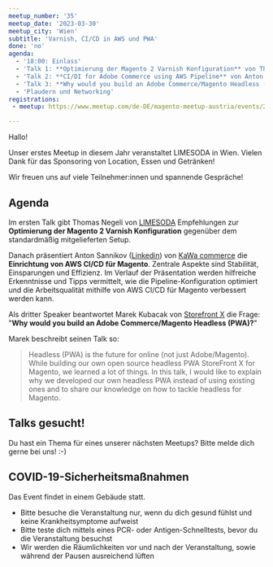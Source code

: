 ```yaml
---
meetup_number: '35'
meetup_date: '2023-03-30'
meetup_city: 'Wien'
subtitle: 'Varnish, CI/CD in AWS und PWA'
done: 'no'
agenda:
  - '18:00: Einlass'
  - 'Talk 1: **Optimierung der Magento 2 Varnish Konfiguration** von Thomas Negeli'
  - 'Talk 2: **CI/DI for Adobe Commerce using AWS Pipeline** von Anton Sannikov'
  - 'Talk 3: **Why would you build an Adobe Commerce/Magento Headless (PWA)?** von Marek Kubacak'
  - 'Plaudern und Networking'
registrations:
 - meetup: https://www.meetup.com/de-DE/magento-meetup-austria/events/291905661/

---
```


Hallo!

Unser erstes Meetup in diesem Jahr veranstaltet LIMESODA in Wien. Vielen Dank für das Sponsoring von
Location, Essen und Getränken!

Wir freuen uns auf viele Teilnehmer:innen und spannende Gespräche!

## Agenda

Im ersten Talk gibt Thomas Negeli von [LIMESODA](https://www.limesoda.com/e-commerce/agentur) Empfehlungen zur
**Optimierung der Magento 2 Varnish Konfiguration** gegenüber dem standardmäßig mitgelieferten Setup.

Danach präsentiert Anton Sannikov ([Linkedin](https://www.linkedin.com/in/anton-sannikov/)) von
[KaWa commerce](https://www.kawa-commerce.com/) die **Einrichtung von AWS CI/CD für Magento**. Zentrale Aspekte sind
Stabilität, Einsparungen und Effizienz. Im Verlauf der Präsentation werden hilfreiche Erkenntnisse und Tipps vermittelt,
wie die Pipeline-Konfiguration optimiert und die Arbeitsqualität mithilfe von AWS CI/CD für Magento verbessert werden
kann.

Als dritter Speaker beantwortet Marek Kubacak von [Storefront X](https://www.storefrontx.io/) die Frage: "**Why would
you build an Adobe Commerce/Magento Headless (PWA)?**"

Marek beschreibt seinen Talk so:

> Headless (PWA) is the future for online (not just Adobe/Magento). While building our own open source headless PWA
> StoreFront X for Magento, we learned a lot of things. In this talk, I would like to explain why we developed our own
> headless PWA instead of using existing ones and to share our knowledge on how to tackle headless for Magento.

## Talks gesucht!

Du hast ein Thema für eines unserer nächsten Meetups? Bitte melde dich gerne bei uns! :-)

## COVID-19-Sicherheitsmaßnahmen

Das Event findet in einem Gebäude statt.

- Bitte besuche die Veranstaltung nur, wenn du dich gesund fühlst und keine Krankheitsymptome aufweist
- Bitte teste dich mittels eines PCR- oder Antigen-Schnelltests, bevor du die Veranstaltung besuchst
- Wir werden die Räumlichkeiten vor und nach der Veranstaltung, sowie während der Pausen ausreichend lüften
